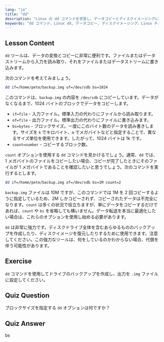 ```yaml
---
lang: "ja"
title: "dd"
description: "Linux の dd コマンドを学習し、データコピーとディスクイメージングに活用しましょう。if、of、bs などのオプションを理解し、Linux データ管理の旅を始めましょう！"
keywords: "dd コマンド，Linux dd, データコピー, ディスクイメージング，Linux チュートリアル，初心者，ガイド，データバックアップ"
---
```


## Lesson Content

`dd` ツールは、データの変換とコピーに非常に便利です。ファイルまたはデータストリームから入力を読み取り、それをファイルまたはデータストリームに書き込みます。

次のコマンドを考えてみましょう。

```bash
dd if=/home/pete/backup.img of=/dev/sdb bs=1024
```

このコマンドは、`backup.img` の内容を `/dev/sdb` にコピーしています。データがなくなるまで、1024 バイトのブロックでデータをコピーします。

- `if=file` - 入力ファイル。標準入力の代わりにファイルから読み取ります。
- `of=file` - 出力ファイル。標準出力の代わりにファイルに書き込みます。
- `bs=bytes` - ブロックサイズ。一度にこのバイト数のデータを読み書きします。サイズを `k` でキロバイト、`m` でメガバイトなどと指定することで、異なるサイズ単位を使用できます。したがって、1024 バイトは 1k です。
- `count=number` - コピーするブロック数。

`count` オプションを使用する `dd` コマンドを見かけるでしょう。通常、`dd` では、1 メガバイトのファイルをコピーしたい場合、コピーが完了したときにそのファイルが 1 メガバイトであることを確認したいと思うでしょう。次のコマンドを実行するとします。

```bash
dd if=/home/pete/backup.img of=/dev/sdb bs=1M count=2
```

`backup.img` ファイルは 10M ですが、このコマンドでは 1M を 2 回コピーするように指定しているため、2M しかコピーされず、コピーされたデータは不完全になります。`count` は多くの状況で役立ちますが、単にデータをコピーするだけであれば、`count` や `bs` を省略しても構いません。データ転送を本当に最適化したい場合は、これらのオプションを使用し始める必要があります。

`dd` は非常に強力です。ディスクドライブ全体を含むあらゆるもののバックアップを作成したり、ディスクイメージを復元したりするために使用できます。注意してください。この強力なツールは、何をしているのかわからない場合、代償を伴う可能性があります。

## Exercise

`dd` コマンドを使用してドライブのバックアップを作成し、出力を `.img` ファイルに設定してください。

## Quiz Question

ブロックサイズを指定する `dd` オプションは何ですか？

## Quiz Answer

bs
